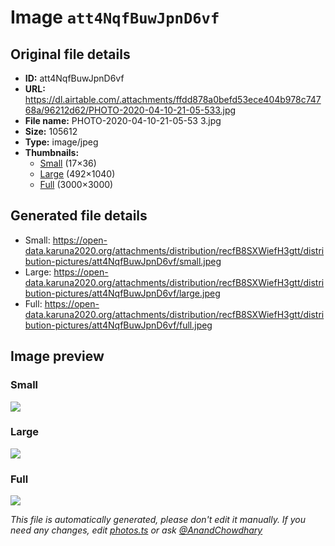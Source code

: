 # Image `att4NqfBuwJpnD6vf`

## Original file details

- **ID:** att4NqfBuwJpnD6vf
- **URL:** https://dl.airtable.com/.attachments/ffdd878a0befd53ece404b978c74768a/96212d62/PHOTO-2020-04-10-21-05-533.jpg
- **File name:** PHOTO-2020-04-10-21-05-53 3.jpg
- **Size:** 105612
- **Type:** image/jpeg
- **Thumbnails:**
  - [Small](https://dl.airtable.com/.attachmentThumbnails/d18e38422246e7eeb26837dfd6bb7d34/061bb21e) (17×36)
  - [Large](https://dl.airtable.com/.attachmentThumbnails/e8fcb2de0d99d3eb2106c6c00d219459/7065fd74) (492×1040)
  - [Full](https://dl.airtable.com/.attachmentThumbnails/5f0bd13d8c08504b2d946e5ba94784a5/119f273c) (3000×3000)

## Generated file details

- Small: https://open-data.karuna2020.org/attachments/distribution/recfB8SXWiefH3gtt/distribution-pictures/att4NqfBuwJpnD6vf/small.jpeg
- Large: https://open-data.karuna2020.org/attachments/distribution/recfB8SXWiefH3gtt/distribution-pictures/att4NqfBuwJpnD6vf/large.jpeg
- Full: https://open-data.karuna2020.org/attachments/distribution/recfB8SXWiefH3gtt/distribution-pictures/att4NqfBuwJpnD6vf/full.jpeg

## Image preview

### Small

![](https://open-data.karuna2020.org/attachments/distribution/recfB8SXWiefH3gtt/distribution-pictures/att4NqfBuwJpnD6vf/small.jpeg)

### Large

![](https://open-data.karuna2020.org/attachments/distribution/recfB8SXWiefH3gtt/distribution-pictures/att4NqfBuwJpnD6vf/large.jpeg)

### Full

![](https://open-data.karuna2020.org/attachments/distribution/recfB8SXWiefH3gtt/distribution-pictures/att4NqfBuwJpnD6vf/full.jpeg)

_This file is automatically generated, please don't edit it manually. If you need any changes, edit [photos.ts](/photos.ts) or ask [@AnandChowdhary](https://github.com/AnandChowdhary)_
